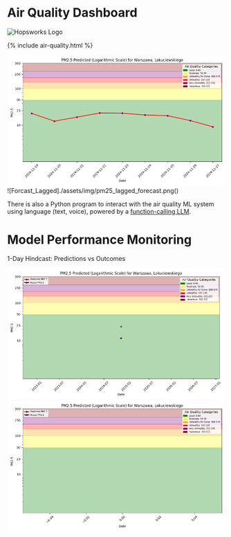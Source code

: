 # Air Quality Dashboard

![Hopsworks Logo](../titanic/assets/img/logo.png)

{% include air-quality.html %}

![Forecast](./assets/img/pm25_forecast.png)
![Forcast_Lagged]./assets/img/pm25_lagged_forecast.png()


There is also a Python program to interact with the air quality ML system using language (text, voice),
powered by a [function-calling LLM](https://www.hopsworks.ai/dictionary/function-calling-with-llms).

# Model Performance Monitoring

1-Day Hindcast: Predictions vs Outcomes

![Hindcast](./assets/img/pm25_hindcast_1day.png)
![Hindcast_Lagged](./assets/img/pm25_lagged_hindcast_1day.png)
